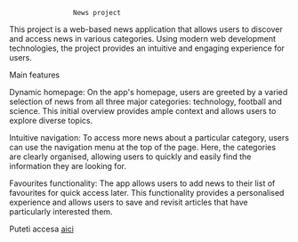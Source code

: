                     News project



This project is a web-based news application that allows users to discover and access news in various categories. Using modern web development technologies, the project provides an intuitive and engaging experience for users. 

Main features

Dynamic homepage: On the app's homepage, users are greeted by a varied selection of news from all three major categories: technology, football and science. This initial overview provides ample context and allows users to explore diverse topics.

Intuitive navigation: To access more news about a particular category, users can use the navigation menu at the top of the page. Here, the categories are clearly organised, allowing users to quickly and easily find the information they are looking for.

Favourites functionality: The app allows users to add news to their list of favourites for quick access later. This functionality provides a personalised experience and allows users to save and revisit articles that have particularly interested them.

Puteti accesa [aici](https://news-project-andrei.netlify.app/)
